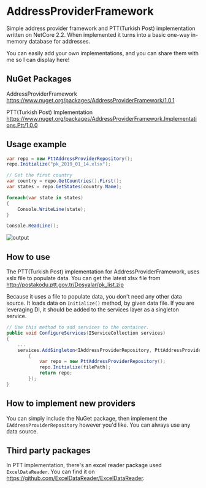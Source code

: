 # AddressProviderFramework
Simple address provider framework and PTT(Turkish Post) implementation written on NetCore 2.2. When implemented it turns into a basic one-way in-memory database for addresses.

You can easily add your own implementations, and you can share them with me so I can display here!

## NuGet Packages 
AddressProviderFramework https://www.nuget.org/packages/AddressProviderFramework/1.0.1

PTT(Turkish Post) Implementation https://www.nuget.org/packages/AddressProviderFramework.Implementations.Ptt/1.0.0

## Usage example

```C#
var repo = new PttAddressProviderRepository();
repo.Initialize("pk_2019_01_14.xlsx");

// Get the first country
var country = repo.GetCountries().First();
var states = repo.GetStates(country.Name);

foreach(var state in states)
{
    Console.WriteLine(state);
}

Console.ReadLine();
```

![output](https://user-images.githubusercontent.com/1710600/51405449-6b763080-1b67-11e9-8139-89cd29145e63.png)

## How to use

The PTT(Turkish Post) implementation for AddressProviderFramework, uses xslx file to populate data. You can get the latest xlsx file from http://postakodu.ptt.gov.tr/Dosyalar/pk_list.zip

Because it uses a file to populate data, you don't need any other data source. It loads data on `Initialize()` method, by given data file. If you are leveraging DI, it should be added to the services layer as a singleton service.

```C#
// Use this method to add services to the container.
public void ConfigureServices(IServiceCollection services)
{
    ...
    services.AddSingleton<IAddressProviderRepository, PttAddressProviderRepository>(serviceProvider =>
        {
            var repo = new PttAddressProviderRepository();
            repo.Initialize(filePath);
            return repo;
        });
}
```


## How to implement new providers

You can simply include the NuGet package, then implement the `IAddressProviderRepository` however you'd like. You can always use any data source.

## Third party packages

In PTT implementation, there's an excel reader package used `ExcelDataReader`. You can find it on https://github.com/ExcelDataReader/ExcelDataReader.
